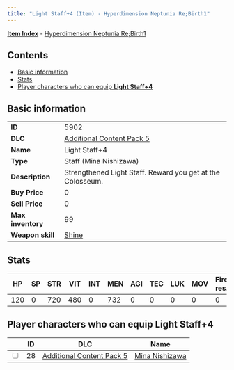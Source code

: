 ```yaml
---
title: "Light Staff+4 (Item) - Hyperdimension Neptunia Re;Birth1"
---
```


[**Item Index**](/neptunia/rb1/item/index.html) - [Hyperdimension Neptunia Re;Birth1](/neptunia/rb1)

## Contents

- [Basic information](#basic-information)
- [Stats](#stats)
- [Player characters who can equip **Light Staff+4**](#player-characters-who-can-equip-light-staff-4)

## Basic information

|   |   |
| -- | -- |
| **ID** | 5902 |
| **DLC** | [Additional Content Pack 5](/neptunia/rb1/dlc/14-pack5.html) |
| **Name** | Light Staff+4 |
| **Type** | Staff (Mina Nishizawa) |
| **Description** | Strengthened Light Staff. Reward you get at the Colosseum. |
| **Buy Price** | 0 |
| **Sell Price** | 0 |
| **Max inventory** | 99 |
| **Weapon skill** | [Shine](/neptunia/rb1/skill/14-3501-shine.html) |


## Stats

| HP | SP | STR | VIT | INT | MEN | AGI | TEC | LUK | MOV | Fire res. | Ice res. | Wind res. | Lightning res. |
| -- | -- | --- | --- | --- | --- | --- | --- | --- | --- | --------- | -------- | --------- | -------------- |
| 120 | 0 | 720 | 480 | 0 | 732 | 0 | 0 | 0 | 0 | 0 | 0 | 0 | 0 |


## Player characters who can equip **Light Staff+4**

|    | ID | DLC | Name |
| -- | -- | --- | ---- |
| <input type="checkbox" id="rb1-player-14-28" class="trackbox" /> | 28 | [Additional Content Pack 5](/neptunia/rb1/dlc/14-pack5.html) | [Mina Nishizawa](/neptunia/rb1/player/14-28-mina-nishizawa.html) |
